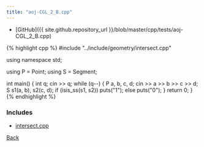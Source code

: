 ```yaml
---
title: "aoj-CGL_2_B.cpp"
---
```


- [GitHub]({{ site.github.repository_url }}/blob/master/cpp/tests/aoj-CGL_2_B.cpp)

{% highlight cpp %}
#include "../include/geometry/intersect.cpp"

using namespace std;

using P = Point<float11>;
using S = Segment<float11>;

int main() {
  int q;
  cin >> q;
  while (q--) {
    P a, b, c, d;
    cin >> a >> b >> c >> d;
    S s1(a, b), s2(c, d);
    if (isis_ss(s1, s2))
      puts("1");
    else
      puts("0");
  }
  return 0;
}
{% endhighlight %}

### Includes

- [intersect.cpp](../include/geometry/intersect)

[Back](..)
